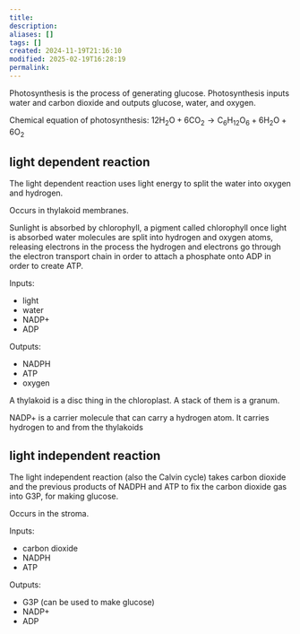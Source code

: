 ```yaml
---
title: 
description: 
aliases: []
tags: []
created: 2024-11-19T21:16:10
modified: 2025-02-19T16:28:19
permalink:
---
```


Photosynthesis is the process of generating glucose. Photosynthesis inputs water and carbon dioxide and outputs glucose, water, and oxygen.

Chemical equation of photosynthesis: $\mathrm{12H_2O+6CO_{2}\rightarrow C_6H_{12}O_6+6H_2O+6O_2}$

## light dependent reaction

The light dependent reaction uses light energy to split the water into oxygen and hydrogen.

Occurs in thylakoid membranes.


Sunlight is absorbed by chlorophyll, a pigment called chlorophyll
once light is absorbed water molecules are split into hydrogen and oxygen atoms, releasing electrons in the process
the hydrogen and electrons go through the electron transport chain in order to attach a phosphate onto ADP in order to create ATP.


Inputs:
- light
- water
- NADP+
- ADP

Outputs:
- NADPH
- ATP
- oxygen

A thylakoid is a disc thing in the chloroplast.  A stack of them is a granum.



NADP+ is a carrier molecule that can carry a hydrogen atom. It carries hydrogen to and from the thylakoids 

## light independent reaction

The light independent reaction (also the Calvin cycle) takes carbon dioxide and the previous products of NADPH and ATP to fix the carbon dioxide gas into G3P, for making glucose.

Occurs in the stroma.

Inputs:
- carbon dioxide
- NADPH
- ATP

Outputs:
- G3P (can be used to make glucose)
- NADP+
- ADP
